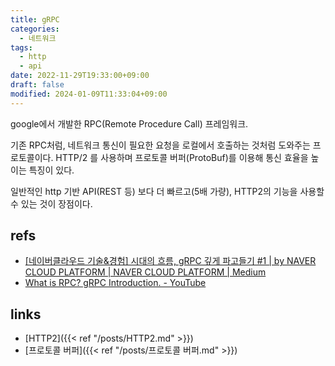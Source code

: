 ```yaml
---
title: gRPC
categories:
  - 네트워크
tags:
  - http
  - api
date: 2022-11-29T19:33:00+09:00
draft: false
modified: 2024-01-09T11:33:04+09:00
---
```

google에서 개발한 RPC(Remote Procedure Call) 프레임워크.

기존 RPC처럼, 네트워크 통신이 필요한 요청을 로컬에서 호출하는 것처럼 도와주는 프로토콜이다. HTTP/2 를 사용하며 프로토콜 버퍼(ProtoBuf)를 이용해 통신 효율을 높이는 특징이 있다.

일반적인 http 기반 API(REST 등) 보다 더 빠르고(5배 가량), HTTP2의 기능을 사용할 수 있는 것이 장점이다.

## refs
- [[네이버클라우드 기술&경험] 시대의 흐름, gRPC 깊게 파고들기 #1 | by NAVER CLOUD PLATFORM | NAVER CLOUD PLATFORM | Medium](https://medium.com/naver-cloud-platform/nbp-%EA%B8%B0%EC%88%A0-%EA%B2%BD%ED%97%98-%EC%8B%9C%EB%8C%80%EC%9D%98-%ED%9D%90%EB%A6%84-grpc-%EA%B9%8A%EA%B2%8C-%ED%8C%8C%EA%B3%A0%EB%93%A4%EA%B8%B0-1-39e97cb3460)
- [What is RPC? gRPC Introduction. - YouTube](https://www.youtube.com/watch?v=gnchfOojMk4&t=11s&ab_channel=ByteByteGo)


## links
- [HTTP2]({{< ref "/posts/HTTP2.md" >}})
- [프로토콜 버퍼]({{< ref "/posts/프로토콜 버퍼.md" >}})

